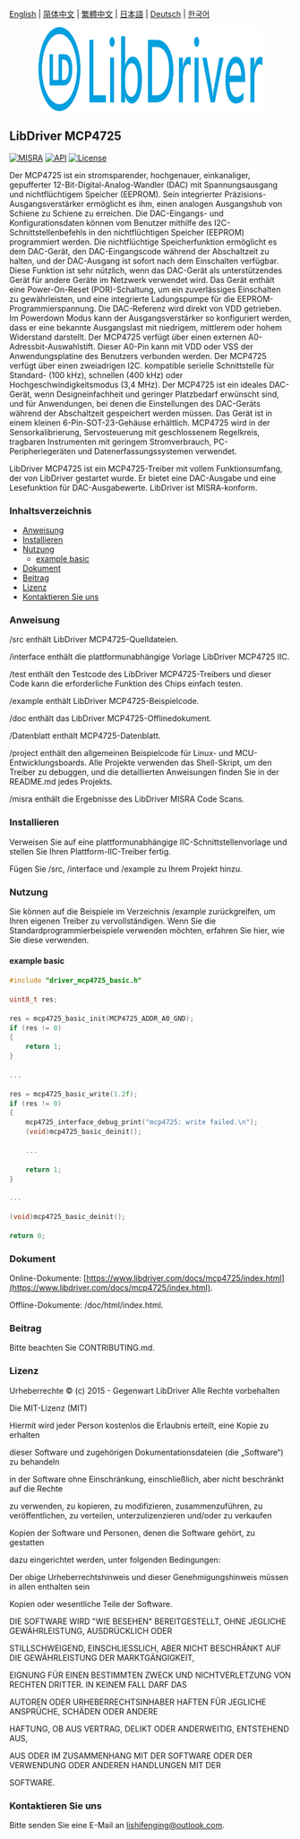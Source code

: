 [English](/README.md) | [ 简体中文](/README_zh-Hans.md) | [繁體中文](/README_zh-Hant.md) | [日本語](/README_ja.md) | [Deutsch](/README_de.md) | [한국어](/README_ko.md)

<div align=center>
<img src="/doc/image/logo.svg" width="400" height="150"/>
</div>

## LibDriver MCP4725

[![MISRA](https://img.shields.io/badge/misra-compliant-brightgreen.svg)](/misra/README.md) [![API](https://img.shields.io/badge/api-reference-blue.svg)](https://www.libdriver.com/docs/mcp4725/index.html) [![License](https://img.shields.io/badge/license-MIT-brightgreen.svg)](/LICENSE) 

Der MCP4725 ist ein stromsparender, hochgenauer, einkanaliger, gepufferter 12-Bit-Digital-Analog-Wandler (DAC) mit Spannungsausgang und nichtflüchtigem Speicher (EEPROM). Sein integrierter Präzisions-Ausgangsverstärker ermöglicht es ihm, einen analogen Ausgangshub von Schiene zu Schiene zu erreichen.
Die DAC-Eingangs- und Konfigurationsdaten können vom Benutzer mithilfe des I2C-Schnittstellenbefehls in den nichtflüchtigen Speicher (EEPROM) programmiert werden. Die nichtflüchtige Speicherfunktion ermöglicht es dem DAC-Gerät, den DAC-Eingangscode während der Abschaltzeit zu halten, und der DAC-Ausgang ist sofort nach dem Einschalten verfügbar. Diese Funktion ist sehr nützlich, wenn das DAC-Gerät als unterstützendes Gerät für andere Geräte im Netzwerk verwendet wird. Das Gerät enthält eine Power-On-Reset (POR)-Schaltung, um ein zuverlässiges Einschalten zu gewährleisten, und eine integrierte Ladungspumpe für die EEPROM-Programmierspannung. Die DAC-Referenz wird direkt von VDD getrieben. Im Powerdown
Modus kann der Ausgangsverstärker so konfiguriert werden, dass er eine bekannte Ausgangslast mit niedrigem, mittlerem oder hohem Widerstand darstellt. Der MCP4725 verfügt über einen externen A0-Adressbit-Auswahlstift. Dieser A0-Pin kann mit VDD oder VSS der Anwendungsplatine des Benutzers verbunden werden. Der MCP4725 verfügt über einen zweiadrigen I2C. kompatible serielle Schnittstelle für Standard- (100 kHz), schnellen (400 kHz) oder Hochgeschwindigkeitsmodus (3,4 MHz). Der MCP4725 ist ein ideales DAC-Gerät, wenn Designeinfachheit und geringer Platzbedarf erwünscht sind, und für Anwendungen, bei denen die Einstellungen des DAC-Geräts während der Abschaltzeit gespeichert werden müssen. Das Gerät ist in einem kleinen 6-Pin-SOT-23-Gehäuse erhältlich. MCP4725 wird in der Sensorkalibrierung, Servosteuerung mit geschlossenem Regelkreis, tragbaren Instrumenten mit geringem Stromverbrauch, PC-Peripheriegeräten und Datenerfassungssystemen verwendet.

LibDriver MCP4725 ist ein MCP4725-Treiber mit vollem Funktionsumfang, der von LibDriver gestartet wurde. Er bietet eine DAC-Ausgabe und eine Lesefunktion für DAC-Ausgabewerte. LibDriver ist MISRA-konform.

### Inhaltsverzeichnis

  - [Anweisung](#Anweisung)
  - [Installieren](#Installieren)
  - [Nutzung](#Nutzung)
    - [example basic](#example-basic)
  - [Dokument](#Dokument)
  - [Beitrag](#Beitrag)
  - [Lizenz](#Lizenz)
  - [Kontaktieren Sie uns](#Kontaktieren-Sie-uns)

### Anweisung

/src enthält LibDriver MCP4725-Quelldateien.

/interface enthält die plattformunabhängige Vorlage LibDriver MCP4725 IIC.

/test enthält den Testcode des LibDriver MCP4725-Treibers und dieser Code kann die erforderliche Funktion des Chips einfach testen.

/example enthält LibDriver MCP4725-Beispielcode.

/doc enthält das LibDriver MCP4725-Offlinedokument.

/Datenblatt enthält MCP4725-Datenblatt.

/project enthält den allgemeinen Beispielcode für Linux- und MCU-Entwicklungsboards. Alle Projekte verwenden das Shell-Skript, um den Treiber zu debuggen, und die detaillierten Anweisungen finden Sie in der README.md jedes Projekts.

/misra enthält die Ergebnisse des LibDriver MISRA Code Scans.

### Installieren

Verweisen Sie auf eine plattformunabhängige IIC-Schnittstellenvorlage und stellen Sie Ihren Plattform-IIC-Treiber fertig.

Fügen Sie /src, /interface und /example zu Ihrem Projekt hinzu.

### Nutzung

Sie können auf die Beispiele im Verzeichnis /example zurückgreifen, um Ihren eigenen Treiber zu vervollständigen. Wenn Sie die Standardprogrammierbeispiele verwenden möchten, erfahren Sie hier, wie Sie diese verwenden.

#### example basic

```C
#include "driver_mcp4725_basic.h"

uint8_t res;

res = mcp4725_basic_init(MCP4725_ADDR_A0_GND);
if (res != 0)
{
    return 1;
}

...

res = mcp4725_basic_write(1.2f);
if (res != 0)
{
    mcp4725_interface_debug_print("mcp4725: write failed.\n");
    (void)mcp4725_basic_deinit();

    ...
    
    return 1;
}

...

(void)mcp4725_basic_deinit();

return 0;
```

### Dokument

Online-Dokumente: [https://www.libdriver.com/docs/mcp4725/index.html](https://www.libdriver.com/docs/mcp4725/index.html).

Offline-Dokumente: /doc/html/index.html.

### Beitrag

Bitte beachten Sie CONTRIBUTING.md.

### Lizenz

Urheberrechte © (c) 2015 - Gegenwart LibDriver Alle Rechte vorbehalten



Die MIT-Lizenz (MIT)



Hiermit wird jeder Person kostenlos die Erlaubnis erteilt, eine Kopie zu erhalten

dieser Software und zugehörigen Dokumentationsdateien (die „Software“) zu behandeln

in der Software ohne Einschränkung, einschließlich, aber nicht beschränkt auf die Rechte

zu verwenden, zu kopieren, zu modifizieren, zusammenzuführen, zu veröffentlichen, zu verteilen, unterzulizenzieren und/oder zu verkaufen

Kopien der Software und Personen, denen die Software gehört, zu gestatten

dazu eingerichtet werden, unter folgenden Bedingungen:



Der obige Urheberrechtshinweis und dieser Genehmigungshinweis müssen in allen enthalten sein

Kopien oder wesentliche Teile der Software.



DIE SOFTWARE WIRD "WIE BESEHEN" BEREITGESTELLT, OHNE JEGLICHE GEWÄHRLEISTUNG, AUSDRÜCKLICH ODER

STILLSCHWEIGEND, EINSCHLIESSLICH, ABER NICHT BESCHRÄNKT AUF DIE GEWÄHRLEISTUNG DER MARKTGÄNGIGKEIT,

EIGNUNG FÜR EINEN BESTIMMTEN ZWECK UND NICHTVERLETZUNG VON RECHTEN DRITTER. IN KEINEM FALL DARF DAS

AUTOREN ODER URHEBERRECHTSINHABER HAFTEN FÜR JEGLICHE ANSPRÜCHE, SCHÄDEN ODER ANDERE

HAFTUNG, OB AUS VERTRAG, DELIKT ODER ANDERWEITIG, ENTSTEHEND AUS,

AUS ODER IM ZUSAMMENHANG MIT DER SOFTWARE ODER DER VERWENDUNG ODER ANDEREN HANDLUNGEN MIT DER

SOFTWARE.

### Kontaktieren Sie uns

Bitte senden Sie eine E-Mail an lishifenging@outlook.com.